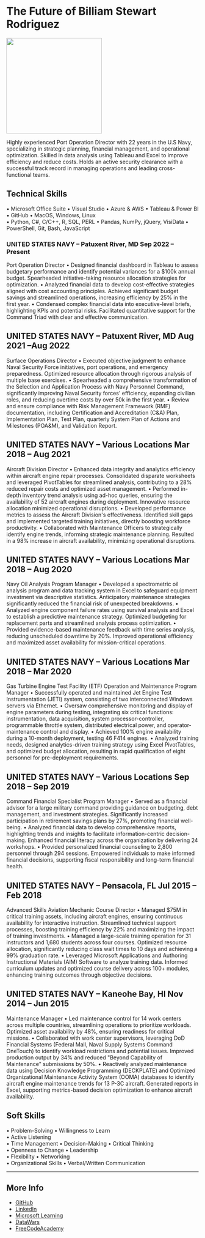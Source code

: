 # The Future of Billiam Stewart Rodriguez

<img src="images/IMG_0265.png" width="250">

Highly experienced Port Operation Director with 22 years in the U.S Navy, specializing in strategic planning, financial management, and operational optimization. Skilled in data analysis using Tableau and Excel to improve efficiency and reduce costs. Holds an active security clearance with a successful track record in managing operations and leading cross-functional teams.

## Technical Skills
•	Microsoft Office Suite
•	Visual Studio
•	Azure & AWS
•	Tableau & Power BI
•	GitHub
•	MacOS, Windows, Linux	
•	Python, C#, C/C++, R, SQL, PERL
•	Pandas, NumPy, jQuery, VisiData
•	PowerShell, Git, Bash, JavaScript

### UNITED STATES NAVY – Patuxent River, MD						Sep 2022 – Present
Port Operation Director
•	Designed financial dashboard in Tableau to assess budgetary performance and identify potential variances for a $100k annual budget. Spearheaded initiative-taking resource allocation strategies for optimization.
•	Analyzed financial data to develop cost-effective strategies aligned with cost accounting principles. Achieved significant budget savings and streamlined operations, increasing efficiency by 25% in the first year.
•	Condensed complex financial data into executive-level briefs, highlighting KPIs and potential risks. Facilitated quantitative support for the Command Triad with clear and effective communication.

## UNITED STATES NAVY – Patuxent River, MD						Aug 2021 –Aug 2022 
Surface Operations Director 
•	Executed objective judgment to enhance Naval Security Force initiatives, port operations, and emergency preparedness. Optimized resource allocation through rigorous analysis of multiple base exercises.
•	Spearheaded a comprehensive transformation of the Selection and Application Process with Navy Personnel Command, significantly improving Naval Security forces' efficiency, expanding civilian roles, and reducing overtime costs by over 50k in the first year.
•	Review and ensure compliance with Risk Management Framework (RMF) documentation, including Certification and Accreditation (C&A) Plan, Implementation Plan, Test Plan, quarterly System Plan of Actions and Milestones (POA&M), and Validation Report.

## UNITED STATES NAVY – Various Locations						Mar 2018 – Aug 2021 
Aircraft Division Director
•	Enhanced data integrity and analytics efficiency within aircraft engine repair processes. Consolidated disparate worksheets and leveraged PivotTables for streamlined analysis, contributing to a 28% reduced repair costs and optimized asset management.
•	Performed in-depth inventory trend analysis using ad-hoc queries, ensuring the availability of 52 aircraft engines during deployment. Innovative resource allocation minimized operational disruptions.
•	Developed performance metrics to assess the Aircraft Division's effectiveness. Identified skill gaps and implemented targeted training initiatives, directly boosting workforce productivity.
•	Collaborated with Maintenance Officers to strategically identify engine trends, informing strategic maintenance planning. Resulted in a 98% increase in aircraft availability, minimizing operational disruptions.

## UNITED STATES NAVY – Various Locations						Mar 2018 – Aug 2020
Navy Oil Analysis Program Manager
•	Developed a spectrometric oil analysis program and data tracking system in Excel to safeguard equipment investment via descriptive statistics. Anticipatory maintenance strategies significantly reduced the financial risk of unexpected breakdowns.
•	Analyzed engine component failure rates using survival analysis and Excel to establish a predictive maintenance strategy. Optimized budgeting for replacement parts and streamlined analysis process optimization.
•	Provided evidence-based maintenance feedback with time series analysis, reducing unscheduled downtime by 20%. Improved operational efficiency and maximized asset availability for mission-critical operations.

## UNITED STATES NAVY – Various Locations 						Mar 2018 – Mar 2020
Gas Turbine Engine Test Facility (ETF) Operation and Maintenance Program Manager
•	Successfully operated and maintained Jet Engine Test Instrumentation (JETI) system, consisting of two interconnected Windows servers via Ethernet. 
•	Oversaw comprehensive monitoring and display of engine parameters during testing, integrating six critical functions: instrumentation, data acquisition, system processor-controller, programmable throttle system, distributed electrical power, and operator-maintenance control and display. 
•	Achieved 100% engine availability during a 10-month deployment, testing 46 F414 engines. 
•	Analyzed training needs, designed analytics-driven training strategy using Excel PivotTables, and optimized budget allocation, resulting in rapid qualification of eight personnel for pre-deployment requirements.

## UNITED STATES NAVY – Various Locations 						Sep 2018 – Sep 2019
Command Financial Specialist Program Manager
•	Served as a financial advisor for a large military command providing guidance on budgeting, debt management, and investment strategies. Significantly increased participation in retirement savings plans by 27%, promoting financial well-being.
•	Analyzed financial data to develop comprehensive reports, highlighting trends and insights to facilitate information-centric decision-making. Enhanced financial literacy across the organization by delivering 24 workshops.
•	Provided personalized financial counseling to 2,800 personnel through 294 sessions. Empowered individuals to make informed financial decisions, supporting fiscal responsibility and long-term financial health.

## UNITED STATES NAVY – Pensacola, FL							Jul 2015 – Feb 2018
Advanced Skills Aviation Mechanic Course Director
•	Managed $75M in critical training assets, including aircraft engines, ensuring continuous availability for interactive instruction. Streamlined technical support processes, boosting training efficiency by 22% and maximizing the impact of training investments.
•	Managed a large-scale training operation for 31 instructors and 1,680 students across four courses. Optimized resource allocation, significantly reducing class wait times to 10 days and achieving a 99% graduation rate.
•	Leveraged Microsoft Applications and Authoring Instructional Materials (AIM) Software to analyze training data. Informed curriculum updates and optimized course delivery across 100+ modules, enhancing training outcomes through objective decisions. 

##  UNITED STATES NAVY – Kaneohe Bay, HI							Nov 2014 – Jun 2015
Maintenance Manager
•	Led maintenance control for 14 work centers across multiple countries, streamlining operations to prioritize workloads. Optimized asset availability by 48%, ensuring readiness for critical missions.
•	Collaborated with work center supervisors, leveraging DoD Financial Systems (Federal Mall, Naval Supply Systems Command OneTouch) to identify workload restrictions and potential issues. Improved production output by 34% and reduced "Beyond Capability of Maintenance" submissions by 50%.
•	Reactively analyzed maintenance data using Decision Knowledge Programming (DECKPLATE) and Optimized Organizational Maintenance Activity System (OOMA) databases to identify aircraft engine maintenance trends for 13 P-3C aircraft. Generated reports in Excel, supporting metrics-based decision optimization to enhance aircraft availability.


## Soft Skills
•	Problem-Solving	
•	Willingness to Learn	
•	Active Listening	
•	Time Management
•	Decision-Making
•	Critical Thinking	
•	Openness to Change
•	Leadership	
•	Flexibility
•	Networking	
•	Organizational Skills
•	Verbal/Written Communication


---
## More Info
- [GitHub](https://github.com/BillStewRod)
- [LinkedIn](www.linkedin.com/in/billiamstewartrodriguez)
- [Microsoft Learning](https://learn.microsoft.com/en-us/users/billiamstewartrodriguez-8322/)
- [DataWars](https://profiles.datawars.io/djcalanco)
- [FreeCodeAcademy](https://www.freecodecamp.org/BillyTheGreat)
